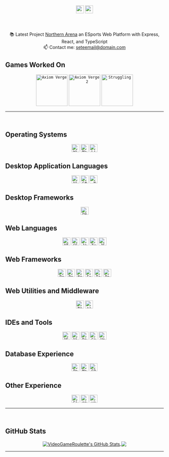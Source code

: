 <!-- <img align="right" src="https://visitor-badge.laobi.icu/badge?page_id=dekefective"> -->

<h5 align="center">
	<code><a href="https://codepen.io/VideoGameRoulette" title="Codepen Profile"><img height="25" src="https://img.shields.io/badge/Codepen-000000?style=for-the-badge&logo=codepen&logoColor=white"></a></code>
	<code><a href="https://www.twitter.com/VGRoulette/" title="Twitter Profile"><img height="25" src="https://img.shields.io/badge/Twitter-1DA1F2?style=for-the-badge&logo=twitter&logoColor=white"></a></code>
</h5>
<br>
<p align="center">
	📚 Latest Project <a href="https://staging.northerarena.io" title="Go to project">Northern Arena</a> an ESports Web Platform with Express, React, and TypeScript
	<br>
	📫 Contact me: <a href="mailto: seteemail@domain.com">seteemail@domain.com</a>
</p>

## Games Worked On
<div align="center">
	<code><a href="https://store.steampowered.com/app/332200/Axiom_Verge/"><img title="Axiom Verge" height="100" src="https://store-images.s-microsoft.com/image/apps.52539.63283233232126176.842a7578-9d6c-4fa4-81fc-4d1b1bc868ae.cfe3be86-d8ed-449e-badd-a40fd4c51ec1"></a></code>
	<code><a href="https://www.epicgames.com/store/en-US/p/axiom-verge-2"><img title="Axiom Verge 2" height="100" src="https://s3.gaming-cdn.com/images/products/8222/271x377/axiom-verge-2-pc-game-epic-games-cover.jpg"></a></code>
	<code><a href="https://store.steampowered.com/app/1035560/Struggling/"><img title="Struggling" height="100" src="https://images.igdb.com/igdb/image/upload/t_cover_big/co2frt.png"></a></code>
</div>
<hr>
<br>

## Operating Systems
<div align="center">
	<code><img title="Windows 10" height="25" src="https://img.shields.io/badge/Windows-0078D6?style=for-the-badge&logo=windows&logoColor=white"></code>
	<code><img title="MacOS - Catalina" height="25" src="https://img.shields.io/badge/MacOS-000000?style=for-the-badge&logo=apple&logoColor=white"></code>
	<code><img title="Linux - Ubuntu" height="25" src="https://img.shields.io/badge/Ubuntu-E95420?style=for-the-badge&logo=ubuntu&logoColor=white"></code>
</div>

## Desktop Application Languages
<div align="center">
	<code><img title="Visual Basic" height="25" src="https://img.shields.io/badge/VB.NET-5C2D91?style=for-the-badge&logo=visualstudiocode&logoColor=white"></code>
	<code><img title="C#" height="25" src="https://img.shields.io/badge/C%23-5C2D91?style=for-the-badge&logo=c-sharp&logoColor=white"></code>
	<code><img title=".NET" height="25" src="https://img.shields.io/badge/.NET-5C2D91?style=for-the-badge&logo=.net&logoColor=white"></code>
</div>

## Desktop Frameworks
<div align="center">
	<code><img title="FNA" height="25" src="https://img.shields.io/badge/FNA-5C2D91?style=for-the-badge&logoColor=white"></code>
</div>

## Web Languages
<div align="center">
	<code><img title="HTML5" height="25" src="https://img.shields.io/badge/HTML5-E34F26?style=for-the-badge&logo=html5&logoColor=white"></code>
	<code><img title="CSS" height="25" src="https://img.shields.io/badge/CSS3-1572B6?style=for-the-badge&logo=css3&logoColor=white"></code>
	<code><img title="Javascript" height="25" src="https://img.shields.io/badge/JavaScript-323330?style=for-the-badge&logo=javascript&logoColor=F7DF1E"></code>
	<code><img title="Typescript" height="25" src="https://img.shields.io/badge/TypeScript-3178C6?style=for-the-badge&logo=typescript&logoColor=white"></code>
	<code><img title="JSON" height="25" src="https://img.shields.io/badge/JSON-000000?style=for-the-badge&logo=json&logoColor=white"></code>
</div>

## Web Frameworks
<div align="center">
	<code><img title="React" height="25" src="https://img.shields.io/badge/React-20232A?style=for-the-badge&logo=react&logoColor=61DAFB"></code>
	<code><img title="React Router" height="25" src="https://img.shields.io/badge/React_Router-CA4245?style=for-the-badge&logo=react-router&logoColor=white"></code>
	<code><img title="Node" height="25" src="https://img.shields.io/badge/Node.js-43853D?style=for-the-badge&logo=node.js&logoColor=white"></code>
	<code><img title="Express" height="25" src="https://img.shields.io/badge/Express.js-404D59?style=for-the-badge&logo=express&logoColor=white"></code>
	<code><img title="TailwindCSS" height="25" src" height="25" src="https://img.shields.io/badge/Tailwind-06B6D4?style=for-the-badge&logo=tailwind-css&logoColor=white"></code>
	<code><img title="Bootstrap" height="25" src" height="25" src="https://img.shields.io/badge/Bootstrap-7952B3?style=for-the-badge&logo=bootstrap&logoColor=white"></code>
</div>

## Web Utilities and Middleware
<div align="center">
	<code><img title="Nodemon" height="25" src="https://img.shields.io/badge/Nodemon-20232A?style=for-the-badge&logo=nodemon&logoColor=76D04B"></code>
	<code><img title="passport" height="25" src="https://img.shields.io/badge/Passport.js-20232A?style=for-the-badge&logo=passport&logoColor=34E27A"></code>
</div>

## IDEs and Tools
<div align="center">
	<code><img title="VSCode" height="25" src="https://img.shields.io/badge/VSCode-007ACC?style=for-the-badge&logo=visualstudiocode&logoColor=white"></code>
	<code><img title="Visual Studio Community 2010-2022" height="25" src" height="25" src="https://img.shields.io/badge/Visual_Studio_2010_to_2022-5C2D91?style=for-the-badge&logo=visualstudiocode&logoColor=white"></code>
	<code><img title="Docker" height="25" src" height="25" src="https://img.shields.io/badge/Docker-2496ED?style=for-the-badge&logo=docker&logoColor=white"></code>
	<code><img title="Caddy" height="25" src" height="25" src="https://img.shields.io/badge/Caddyfile-56B366?style=for-the-badge&logo=protonmail&logoColor=white"></code>
	<code><img title="Unity" height="25" src="https://img.shields.io/badge/Unity-100000?style=for-the-badge&logo=unity&logoColor=white"></code>
</div>

## Database Experience
<div align="center">
	<code><img title="PostgreSQL" height="25" src="https://img.shields.io/badge/PostgreSQL-316192?style=for-the-badge&logo=postgresql&logoColor=white"></code>
	<code><img title="MongoDB" height="25" src" height="25" src="https://img.shields.io/badge/MongoDB-4EA94B?style=for-the-badge&logo=mongodb&logoColor=white"></code>
	<code><img title="SQLite" height="25" src" height="25" src="https://img.shields.io/badge/SQLite-07405E?style=for-the-badge&logo=sqlite&logoColor=white"></code>
</div>

## Other Experience
<div align="center">
	<code><img title="GitHub" height="25" src="https://img.shields.io/badge/github-181717?style=for-the-badge&logo=sqlite&logoColor=white"></code>
	<code><img title="npm" height="25" src="https://img.shields.io/badge/npm-CB3837?style=for-the-badge&logo=npm&logoColor=white"></code>
	<code><img title="yarn" height="25" src="https://img.shields.io/badge/Yarn-2C8EBB?style=for-the-badge&logo=yarn&logoColor=white"></code>
</div>

<hr>
<br>

## GitHub Stats
<div align="center">
	<a href="https://github.com/VideoGameRoulette/VideoGameRoulette">
		<img align="center" src="https://github-readme-stats.vercel.app/api?username=VideoGameRoulette&show_icons=true&line_height=40&count_private=false&title_color=ffffff&text_color=c9cacc&icon_color=2bbc8a&bg_color=1d1f21" alt="VideoGameRoulette's GitHub Stats" />
	</a> 
	<a href="https://github.com/VideoGameRoulette/VideoGameRoulette">
		<img align="center" src="https://github-readme-stats.vercel.app/api/top-langs/?username=VideoGameRoulette&hide=tex&title_color=ffffff&text_color=c9cacc&icon_color=2bbc8a&bg_color=1d1f21&langs_count=5" />
	</a>
</div>
<hr>
